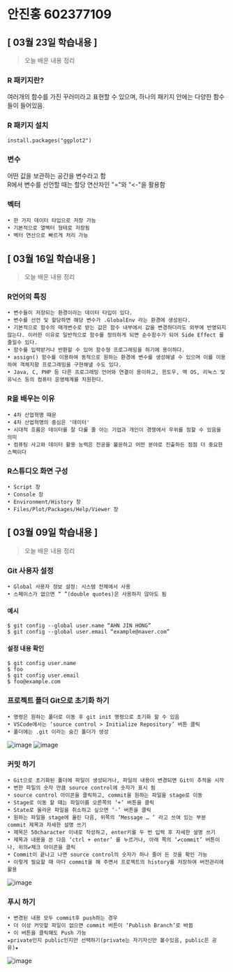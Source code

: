 # 안진홍 602377109

## [ 03월 23일 학습내용 ]
>오늘 배운 내용 정리
### R 패키지란?
여러개의 함수를 가진 꾸러미라고 표현할 수 있으며, 하나의 패키지 안에는 다양한 함수들이 들어있음.

### R 패키지 설치

    install.packages("ggplot2")

### 변수
어떤 값을 보관하는 공간을 변수라고 함<br>
R에서 변수를 선언할 때는 할당 연산자인 "="와 "<-"을 활용함

### 벡터

    • 한 가지 데이터 타입으로 저장 가능
    • 기본적으로 열벡터 형태로 저장됨
    • 벡터 연산으로 빠르게 처리 가능

## [ 03월 16일 학습내용 ]
>오늘 배운 내용 정리

### R언어의 특징

    • 변수들이 저장되는 환경이라는 데이터 타입이 있다.
    • 변수를 선언 및 할당하면 해당 변수가 .GlobalEnv 라는 환경에 생성된다.
    • 기본적으로 함수의 매개변수로 받는 값은 함수 내부에서 값을 변경하더라도 외부에 반영되지 않는다. 이러한 이유로 일반적으로 함수를 정의하게 되면 순수함수가 되어 Side Effect 를 줄일수 있다.
    • 함수를 입력받거나 반환할 수 있어 함수형 프로그래밍을 하기에 용이하다.
    • assign() 함수를 이용하여 동적으로 원하는 환경에 변수를 생성해낼 수 있으며 이를 이용하여 객체지향 프로그래밍을 구현해낼 수도 있다.
    • Java, C, PHP 등 다른 프로그래밍 언어와 연결이 용이하고, 윈도우, 맥 OS, 리눅스 및 유닉스 등의 컴퓨터 운영체계를 지원한다.

### R을 배우는 이유

    • 4차 산업혁명 때문
    • 4차 산업혁명의 중심은 '데이터'
    • 시대적 흐름은 데이터를 잘 다룰 줄 아는 기업과 개인이 경쟁에서 우위를 점할 수 있음을 의미
    • 컴퓨팅 사고와 데이터 활용 능력은 전공을 불문하고 어떤 분야로 진출하든 점점 더 중요한 스펙이다
    
### R스튜디오 화면 구성

    • Script 창
    • Console 창
    • Environment/History 창
    • Files/Plot/Packages/Help/Viewer 창

## [ 03월 09일 학습내용 ]
>오늘 배운 내용 정리

### Git 사용자 설정

    • Global 사용자 정보 설정: 시스템 전체에서 사용
    • 스페이스가 없으면 “ ”(double quotes)은 사용하지 않아도 됨
#### 예시

    $ git config --global user.name “AHN JIN HONG”
    $ git config --global user.email “example@naver.com”
    
#### 설정 내용 확인

    $ git config user.name
    $ foo
    $ git config user.email
    $ foo@example.com
    
### 프로젝트 폴더 Git으로 초기화 하기

    • 명령은 원하는 폴더로 이동 후 git init 명령으로 초기화 할 수 있음
    • VSCode에서는 ‘source control > Initialize Repository’ 버튼 클릭
    • 폴더에는 .git 이라는 숨긴 폴더가 생성
    
![image](https://user-images.githubusercontent.com/35441691/224522969-6e4708a1-3473-4c6a-904c-14d5d4855524.png)
![image](https://user-images.githubusercontent.com/35441691/224522990-aacf52fe-28a3-4050-a372-12ed12c6989b.png)

### 커밋 하기

    • Git으로 초기화된 폴더에 파일이 생성되거나, 파일의 내용이 변경되면 Git이 추적을 시작
    • 변한 파일의 숫자 만큼 source control에 숫자가 표시 됨
    • source control 아이콘을 클릭하고, commit을 원하는 파일을 stage로 이동
    • Stage로 이동 할 때는 파일이름 오른쪽의 ‘+’ 버튼을 클릭
    • State로 올라온 파일을 취소하고 싶으면 ‘-’ 버튼을 클릭
    • 원하는 파일을 stage에 올린 다음, 위쪽의 ‘Message … ’ 라고 쓰여 있는 부분 commit 제목과 자세한 설명 쓰기
    • 제목은 50character 이내로 작성하고, enter키를 두 번 입력 후 자세한 설명 쓰기
    • 제목과 내용을 쓴 다음 ‘ctrl + enter’ 를 누르거나, 아래 쪽의 ‘✔commit’ 버튼이나, 위의✔체크 아이콘을 클릭
    • Commit이 끝나고 나면 source control의 숫자가 하나 줄어 든 것을 확인 가능
    • 이렇게 필요할 때 마다 commit을 해 주면서 프로젝트의 history를 저장하여 버전관리에 활용
 ![image](https://user-images.githubusercontent.com/35441691/224523135-1c76fd4a-448d-4e1d-916b-c9928552c942.png)
 
### 푸시 하기

    • 변경된 내용 모두 commit후 push하는 경우
    • 더 이상 커밋할 파일이 없으면 commit 버튼이 ‘Publish Branch’로 바뀜
    • 이 버튼을 클릭해도 Push 가능
    ★private인지 public인지만 선택하기(private는 자기자신만 볼수있음, public은 공유)★
![image](https://user-images.githubusercontent.com/35441691/224523458-9b41170d-0389-48ba-8760-59d19428c491.png)
